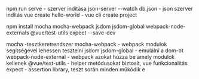 npm run serve - szerver inditása
json-server --watch db.json - json szerver indítás
vue create hello-world - vue cli create project

npm install mocha mocha-webpack jsdom jsdom-global webpack-node-externals @vue/test-utils expect --save-dev

mocha -tesztkeretrendszer
mocha-webpack - webpack modulok segítségével lehessen tesztelni
jsdom jsdom-global - emulálni a dom-ot
webpack-node-external - webpack azokat húzza be amely modulok kellenek
@vue/test-utils - helper metódusokat biztosít, vue funkcionalitás
expect - assertion library, teszt során minden működik e